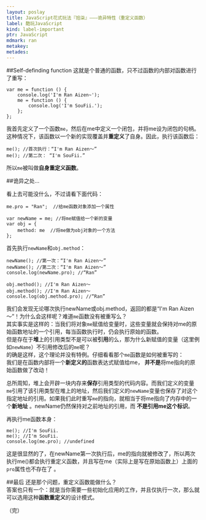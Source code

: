 ```yaml
---
layout: poslay
title: JavaScript花式玩法『拾柒』———诡异特性（重定义函数）
label: 酷玩JavaScript
kind: label-important
ptr: JavaScript
mdmark: ran
metakey: 
metades:
---
```


##Self-definding function
这就是个普通的函数，只不过函数的内部对函数进行了重写：
    
    var me = function () {
        console.log('I'm Ran Aizen~');
        me = function () {
            console.log('I'm SouFii.');
        };
    };
    
我首先定义了一个函数`me`，然后在me中定义一个闭包，并将me设为闭包的句柄。这种情况下，该函数以一个新的实现覆盖并**重定义**了自身。因此，执行该函数后：

    me(); //首次执行：“I'm Ran Aizen～”
    me(); //第二次： “I'm SouFii.”
    
所以`me`被叫做**自身重定义函数**。

##诡异之处…

看上去可能没什么，不过请看下面代码：

    me.pro = "Ran";  //给me函数对象添加一个属性
    
    var newName = me; //将me赋值给一个新的变量
    var obj = {     
        method: me  //将me做为obj对象的一个方法
    };

首先执行`newName`和`obj.method`：

    newName(); //第一次：“I'm Ran Aizen～”
    newName(); //第二次：“I'm Ran Aizen～”
    console.log(newName.pro); //“Ran”
    
    obj.method(); //I'm Ran Aizen～
    obj.method(); //I'm Ran Aizen～
    console.log(obj.method.pro); //“Ran”

我们会发现无论哪次执行newName或obj.method，返回的都是“I'm Ran Aizen～”！为什么会这样呢？难道`me`函数没有被重写么？  
其实事实是这样的：当我们将对象`me`赋值给变量时，这些变量就会保持对me的原始函数地址的一个引用，每当函数执行时，仍会执行原始的函数。  
但是存在于**堆**上的引用类型不是可以被**引用**的么，那为什么新赋值的变量（这里例如`newName`）不引用修改后的`me`呢？  
的确是这样，这个理论并没有特例。仔细看看那个`me`函数是如何被重写的：  
我们是在函数内部将一个**新定义的**函数表达式赋值给me， **并不是**将me指向的原始函数做了改动！ 

总所周知，堆上会开辟一块内存来**保存**引用类型的代码内容。而我们定义的变量`me`引用了该引用类型在堆上的地址，然后我们定义的`newName`变量也保存了对这个指定地址的引用。如果我们此时重写`me`的指向，就相当于将me指向了内存中的一个**新地址** 。newName仍然保持对之前地址的引用，而 **不是引用me这个标识**。

再执行me函数本身：

    me(); //I'm SouFii.
    me(); //I'm SouFii.
    console.log(me.pro); //undefined
    
这是很显然的了，在newName第一次执行后，me的指向就被修改了，所以两次执行me()都会执行重定义函数，并且写在me（实际上是写在原始函数上）上面的`pro`属性也不存在了 。

##最后
还是那个问题，重定义函数能做什么？  
答案也只有一个：就是当你需要一些初始化应用的工作，并且仅执行一次，那么就可以选用这种**函数重定义**的设计模式。  

（完）

